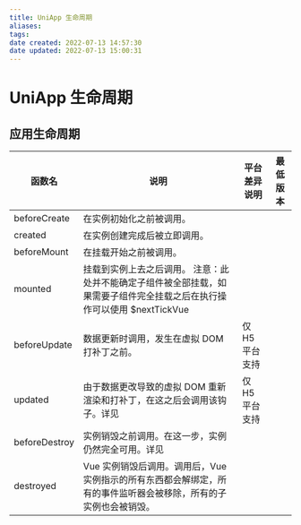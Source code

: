 ```yaml
---
title: UniApp 生命周期
aliases: 
tags: 
date created: 2022-07-13 14:57:30
date updated: 2022-07-13 15:00:31
---
```


# UniApp 生命周期

## 应用生命周期

| 函数名           | 说明                                                                                                                   | 平台差异说明  | 最低版本 |
|---------------|----------------------------------------------------------------------------------------------------------------------|---------|------|
| beforeCreate  | 在实例初始化之前被调用。                                                                                |
| created       | 在实例创建完成后被立即调用。                                                                              |
| beforeMount   | 在挂载开始之前被调用。                                                                        |
| mounted       | 挂载到实例上去之后调用。 注意：此处并不能确定子组件被全部挂载，如果需要子组件完全挂载之后在执行操作可以使用 $nextTickVue  |
| beforeUpdate  | 数据更新时调用，发生在虚拟 DOM 打补丁之前。                                                                     | 仅 H5 平台支持 |
| updated       | 由于数据更改导致的虚拟 DOM 重新渲染和打补丁，在这之后会调用该钩子。详见                                                          | 仅 H5 平台支持 |
| beforeDestroy | 实例销毁之前调用。在这一步，实例仍然完全可用。详见                                                                       |
| destroyed     | Vue 实例销毁后调用。调用后，Vue 实例指示的所有东西都会解绑定，所有的事件监听器会被移除，所有的子实例也会被销毁。
